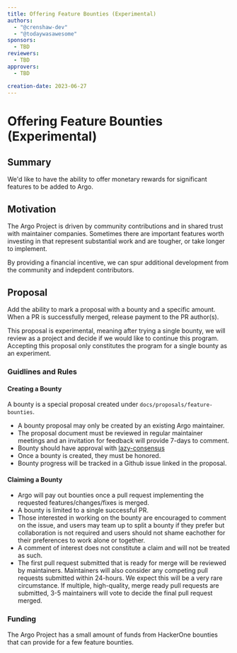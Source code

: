 ```yaml
---
title: Offering Feature Bounties (Experimental)
authors:
  - "@crenshaw-dev"
  - "@todaywasawesome"
sponsors:
  - TBD
reviewers:
  - TBD
approvers:
  - TBD

creation-date: 2023-06-27
---
```

# Offering Feature Bounties (Experimental)

## Summary
We'd like to have the ability to offer monetary rewards for significant features to be added to Argo. 

## Motivation
The Argo Project is driven by community contributions and in shared trust with maintainer companies. Sometimes there are important features worth investing in that represent substantial work and are tougher, or take longer to implement. 

By providing a financial incentive, we can spur additional development from the community and indepdent contributors. 

## Proposal
Add the ability to mark a proposal with a bounty and a specific amount. When a PR is successfully merged, release payment to the PR author(s). 

This proposal is experimental, meaning after trying a single bounty, we will review as a project and decide if we would like to continue this program. Accepting this proposal only constitutes the program for a single bounty as an experiment. 

### Guidlines and Rules

#### Creating a Bounty
A bounty is a special proposal created under `docs/proposals/feature-bounties`. 
* A bounty proposal may only be created by an existing Argo maintainer.
* The proposal document must be reviewed in regular maintainer meetings and an invitation for feedback will provide 7-days to comment.
* Bounty should have approval with [lazy-consensus](https://community.apache.org/committers/lazyConsensus.html)
* Once a bounty is created, they must be honored.
* Bounty progress will be tracked in a Github issue linked in the proposal.

#### Claiming a Bounty
* Argo will pay out bounties once a pull request implementing the requested features/changes/fixes is merged.
* A bounty is limited to a single successful PR.
* Those interested in working on the bounty are encouraged to comment on the issue, and users may team up to split a bounty if they prefer but collaboration is not required and users should not shame eachother for their preferences to work alone or together.
* A comment of interest does not constitute a claim and will not be treated as such.
* The first pull request submitted that is ready for merge will be reviewed by maintainers. Maintainers will also consider any competing pull requests submitted within 24-hours. We expect this will be a very rare circumstance. If multiple, high-quality, merge ready pull requests are submitted, 3-5 maintainers will vote to decide the final pull request merged.

### Funding
The Argo Project has a small amount of funds from HackerOne bounties that can provide for a few feature bounties. 